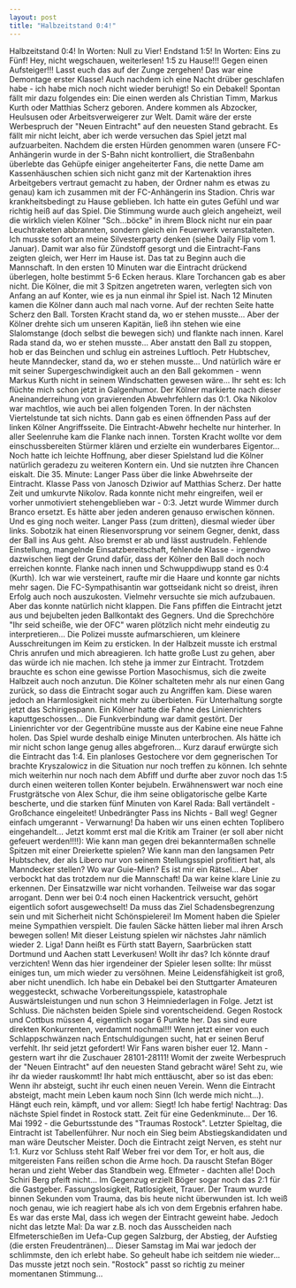 ```yaml
---
layout: post
title: "Halbzeitstand 0:4!"
---
```


Halbzeitstand 0:4! In Worten: Null zu Vier! Endstand 1:5! In Worten: Eins zu Fünf! Hey, nicht wegschauen, weiterlesen! 1:5 zu Hause!!! Gegen einen Aufsteiger!!! Lasst euch das auf der Zunge zergehen! Das war eine Demontage erster Klasse! Auch nachdem ich eine Nacht drüber geschlafen habe - ich habe mich noch nicht wieder beruhigt! So ein Debakel! Spontan fällt mir dazu folgendes ein: Die einen werden als Christian Timm, Markus Kurth oder Matthias Scherz geboren. Andere kommen als Abzocker, Heulsusen oder Arbeitsverweigerer zur Welt. Damit wäre der erste Werbespruch der "Neuen Eintracht" auf den neuesten Stand gebracht. Es fällt mir nicht leicht, aber ich werde versuchen das Spiel jetzt mal aufzuarbeiten. Nachdem die ersten Hürden genommen waren (unsere FC-Anhängerin wurde in der S-Bahn nicht kontrolliert, die Straßenbahn überlebte das Gehüpfe einiger angeheiterter Fans, die nette Dame am Kassenhäuschen schien sich nicht ganz mit der Kartenaktion ihres Arbeitgebers vertraut gemacht zu haben, der Ordner nahm es etwas zu genau) kam ich zusammen mit der FC-Anhängerin ins Stadion. Chris war krankheitsbedingt zu Hause geblieben. Ich hatte ein gutes Gefühl und war richtig heiß auf das Spiel. Die Stimmung wurde auch gleich angeheizt, weil die wirklich vielen Kölner "Sch...böcke" in ihrem Block nicht nur ein paar Leuchtraketen abbrannten, sondern gleich ein Feuerwerk veranstalteten. Ich musste sofort an meine Silvesterparty denken (siehe Daily Flip vom 1. Januar). Damit war also für Zündstoff gesorgt und die Eintracht-Fans zeigten gleich, wer Herr im Hause ist. Das tat zu Beginn auch die Mannschaft. In den ersten 10 Minuten war die Eintracht drückend überlegen, holte bestimmt 5-6 Ecken heraus. Klare Torchancen gab es aber nicht. Die Kölner, die mit 3 Spitzen angetreten waren, verlegten sich von Anfang an auf Konter, wie es ja nun einmal ihr Spiel ist. Nach 12 Minuten kamen die Kölner dann auch mal nach vorne. Auf der rechten Seite hatte Scherz den Ball. Torsten Kracht stand da, wo er stehen musste... Aber der Kölner drehte sich um unseren Kapitän, ließ ihn stehen wie eine Slalomstange (doch selbst die bewegen sich) und flankte nach innen. Karel Rada stand da, wo er stehen musste... Aber anstatt den Ball zu stoppen, hob er das Beinchen und schlug ein astreines Luftloch. Petr Hubtschev, heute Manndecker, stand da, wo er stehen musste... Und natürlich wäre er mit seiner Supergeschwindigkeit auch an den Ball gekommen - wenn Markus Kurth nicht in seinem Windschatten gewesen wäre... Ihr seht es: Ich flüchte mich schon jetzt in Galgenhumor. Der Kölner markierte nach dieser Aneinanderreihung von gravierenden Abwehrfehlern das 0:1. Oka Nikolov war machtlos, wie auch bei allen folgenden Toren. In der nächsten Viertelstunde tat sich nichts. Dann gab es einen öffnenden Pass auf der linken Kölner Angriffsseite. Die Eintracht-Abwehr hechelte nur hinterher. In aller Seelenruhe kam die Flanke nach innen. Torsten Kracht wollte vor dem einschussbereiten Stürmer klären und erzielte ein wunderbares Eigentor... Noch hatte ich leichte Hoffnung, aber dieser Spielstand lud die Kölner natürlich geradezu zu weiteren Kontern ein. Und sie nutzten ihre Chancen eiskalt. Die 35. Minute: Langer Pass über die linke Abwehrseite der Eintracht. Klasse Pass von Janosch Dziwior auf Matthias Scherz. Der hatte Zeit und umkurvte Nikolov. Rada konnte nicht mehr eingreifen, weil er vorher unmotiviert stehengeblieben war - 0:3. Jetzt wurde Wimmer durch Branco ersetzt. Es hätte aber jeden anderen genauso erwischen können. Und es ging noch weiter. Langer Pass (zum dritten), diesmal wieder über links. Sobotzik hat einen Riesenvorsprung vor seinem Gegner, denkt, dass der Ball ins Aus geht. Also bremst er ab und lässt austrudeln. Fehlende Einstellung, mangelnde Einsatzbereitschaft, fehlende Klasse - irgendwo dazwischen liegt der Grund dafür, dass der Kölner den Ball doch noch erreichen konnte. Flanke nach innen und Schwuppdiwupp stand es 0:4 (Kurth). Ich war wie versteinert, raufte mir die Haare und konnte gar nichts mehr sagen. Die FC-Sympathisantin war gottseidank nicht so dreist, ihren Erfolg auch noch auszukosten. Vielmehr versuchte sie mich aufzubauen. Aber das konnte natürlich nicht klappen. Die Fans pfiffen die Eintracht jetzt aus und bejubelten jeden Ballkontakt des Gegners. Und die Sprechchöre "Ihr seid scheiße, wie der OFC" waren plötzlich nicht mehr eindeutig zu interpretieren... Die Polizei musste aufmarschieren, um kleinere Ausschreitungen im Keim zu ersticken. In der Halbzeit musste ich erstmal Chris anrufen und mich abreagieren. Ich hatte große Lust zu gehen, aber das würde ich nie machen. Ich stehe ja immer zur Eintracht. Trotzdem brauchte es schon eine gewisse Portion Masochismus, sich die zweite Halbzeit auch noch anzutun. Die Kölner schalteten mehr als nur einen Gang zurück, so dass die Eintracht sogar auch zu Angriffen kam. Diese waren jedoch an Harmlosigkeit nicht mehr zu überbieten. Für Unterhaltung sorgte jetzt das Schirigespann. Ein Kölner hatte die Fahne des Linienrichters kaputtgeschossen... Die Funkverbindung war damit gestört. Der Linienrichter vor der Gegentribüne musste aus der Kabine eine neue Fahne holen. Das Spiel wurde deshalb einige Minuten unterbrochen. Als hätte ich mir nicht schon lange genug alles abgefroren... Kurz darauf erwürgte sich die Eintracht das 1:4. Ein planloses Gestochere vor dem gegnerischen Tor brachte Kryszalowicz in die Situation nur noch treffen zu können. Ich sehnte mich weiterhin nur noch nach dem Abfiff und durfte aber zuvor noch das 1:5 durch einen weiteren tollen Konter bejubeln. Erwähnenswert war noch eine Frustgrätsche von Alex Schur, die ihm seine obligatorische gelbe Karte bescherte, und die starken fünf Minuten von Karel Rada: Ball vertändelt - Großchance eingeleitet! Unbedrängter Pass ins Nichts - Ball weg! Gegner einfach umgerannt - Verwarnung! Da haben wir uns einen echten Toplibero eingehandelt... Jetzt kommt erst mal die Kritik am Trainer (er soll aber nicht gefeuert werden!!!!): Wie kann man gegen drei bekanntermaßen schnelle Spitzen mit einer Dreierkette spielen? Wie kann man den langsamen Petr Hubtschev, der als Libero nur von seinem Stellungsspiel profitiert hat, als Manndecker stellen? Wo war Guie-Mien? Es ist mir ein Rätsel... Aber verbockt hat das trotzdem nur die Mannschaft! Da war keine klare Linie zu erkennen. Der Einsatzwille war nicht vorhanden. Teilweise war das sogar arrogant. Denn wer bei 0:4 noch einen Hackentrick versucht, gehört eigentlich sofort ausgewechselt! Da muss das Ziel Schadensbegrenzung sein und mit Sicherheit nicht Schönspielerei! Im Moment haben die Spieler meine Sympathien verspielt. Die faulen Säcke hätten lieber mal ihren Arsch bewegen sollen! Mit dieser Leistung spielen wir nächstes Jahr nämlich wieder 2. Liga! Dann heißt es Fürth statt Bayern, Saarbrücken statt Dortmund und Aachen statt Leverkusen! Wollt ihr das? Ich könnte drauf verzichten! Wenn das hier irgendeiner der Spieler lesen sollte: Ihr müsst einiges tun, um mich wieder zu versöhnen. Meine Leidensfähigkeit ist groß, aber nicht unendlich. Ich habe ein Debakel bei den Stuttgarter Amateuren weggesteckt, schwache Vorbereitungsspiele, katastrophale Auswärtsleistungen und nun schon 3 Heimniederlagen in Folge. Jetzt ist Schluss. Die nächsten beiden Spiele sind vorentscheidend. Gegen Rostock und Cottbus müssen 4, eigentlich sogar 6 Punkte her. Das sind eure direkten Konkurrenten, verdammt nochmal!!! Wenn jetzt einer von euch Schlappschwänzen nach Entschuldigungen sucht, hat er seinen Beruf verfehlt. Ihr seid jetzt gefordert! Wir Fans waren bisher euer 12. Mann - gestern wart ihr die Zuschauer 28101-28111! Womit der zweite Werbespruch der "Neuen Eintracht" auf den neuesten Stand gebracht wäre! Seht zu, wie ihr da wieder rauskommt! Ihr habt mich enttäuscht, aber so ist das eben: Wenn ihr absteigt, sucht ihr euch einen neuen Verein. Wenn die Eintracht absteigt, macht mein Leben kaum noch Sinn (Ich werde mich nicht...). Hängt euch rein, kämpft, und vor allem: Siegt! Ich habe fertig! Nachtrag: Das nächste Spiel findet in Rostock statt. Zeit für eine Gedenkminute... Der 16. Mai 1992 - die Geburtsstunde des "Traumas Rostock". Letzter Spieltag, die Eintracht ist Tabellenführer. Nur noch ein Sieg beim Abstiegskandidaten und man wäre Deutscher Meister. Doch die Eintracht zeigt Nerven, es steht nur 1:1. Kurz vor Schluss steht Ralf Weber frei vor dem Tor, er holt aus, die mitgereisten Fans reißen schon die Arme hoch. Da rauscht Stefan Böger heran und zieht Weber das Standbein weg. Elfmeter - dachten alle! Doch Schiri Berg pfeift nicht... Im Gegenzug erzielt Böger sogar noch das 2:1 für die Gastgeber. Fassungslosigkeit, Ratlosigkeit, Trauer. Der Traum wurde binnen Sekunden vom Trauma, das bis heute nicht überwunden ist. Ich weiß noch genau, wie ich reagiert habe als ich von dem Ergebnis erfahren habe. Es war das erste Mal, dass ich wegen der Eintracht geweint habe. Jedoch nicht das letzte Mal: Da war z.B. noch das Ausscheiden nach Elfmeterschießen im Uefa-Cup gegen Salzburg, der Abstieg, der Aufstieg (die ersten Freudentränen)... Dieser Samstag im Mai war jedoch der schlimmste, den ich erlebt habe. So geheult habe ich seitdem nie wieder... Das musste jetzt noch sein. "Rostock" passt so richtig zu meiner momentanen Stimmung...
